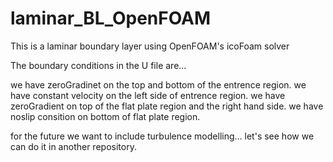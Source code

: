 # laminar_BL_OpenFOAM
This is a laminar boundary layer using OpenFOAM's icoFoam solver

The boundary conditions in the U file are...

we have zeroGradinet on the top and bottom of the entrence region.
we have constant velocity on the left side of entrence region.
we have zeroGradient on top of the flat plate region and the right hand side.
we have noslip consition on bottom of flat plate region.

for the future we want to include turbulence modelling... let's see how we can do it in another repository.
